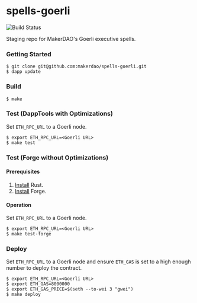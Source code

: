 # spells-goerli
![Build Status](https://github.com/makerdao/spells-goerli/actions/workflows/.github/workflows/tests.yaml/badge.svg?branch=master)

Staging repo for MakerDAO's Goerli executive spells.

### Getting Started

```
$ git clone git@github.com:makerdao/spells-goerli.git
$ dapp update
```

### Build

```
$ make
```

### Test (DappTools with Optimizations)

Set `ETH_RPC_URL` to a Goerli node.

```
$ export ETH_RPC_URL=<Goerli URL>
$ make test
```

### Test (Forge without Optimizations)

#### Prerequisites
1. [Install](https://www.rust-lang.org/tools/install) Rust.
2. [Install](https://github.com/gakonst/foundry#forge) Forge.

#### Operation
Set `ETH_RPC_URL` to a Goerli node.

```
$ export ETH_RPC_URL=<Goerli URL>
$ make test-forge
```

### Deploy

Set `ETH_RPC_URL` to a Goerli node and ensure `ETH_GAS` is set to a high enough number to deploy the contract.

```
$ export ETH_RPC_URL=<Goerli URL>
$ export ETH_GAS=8000000
$ export ETH_GAS_PRICE=$(seth --to-wei 3 "gwei")
$ make deploy

```
